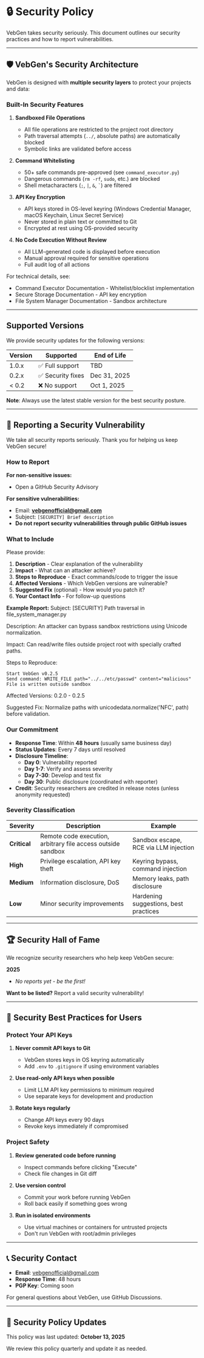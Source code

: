 # 🔒 Security Policy

VebGen takes security seriously. This document outlines our security practices and how to report vulnerabilities.

---

## 🛡️ VebGen's Security Architecture

VebGen is designed with **multiple security layers** to protect your projects and data:

### Built-In Security Features

1. **Sandboxed File Operations**
   - All file operations are restricted to the project root directory
   - Path traversal attempts (`../`, absolute paths) are automatically blocked
   - Symbolic links are validated before access

2. **Command Whitelisting**
   - 50+ safe commands pre-approved (see `command_executor.py`)
   - Dangerous commands (`rm -rf`, `sudo`, etc.) are blocked
   - Shell metacharacters (`;`, `|`, `&`, `` ` ``) are filtered

3. **API Key Encryption**
   - API keys stored in OS-level keyring (Windows Credential Manager, macOS Keychain, Linux Secret Service)
   - Never stored in plain text or committed to Git
   - Encrypted at rest using OS-provided security

4. **No Code Execution Without Review**
   - All LLM-generated code is displayed before execution
   - Manual approval required for sensitive operations
   - Full audit log of all actions

For technical details, see:
- Command Executor Documentation - Whitelist/blocklist implementation
- Secure Storage Documentation - API key encryption
- File System Manager Documentation - Sandbox architecture

---

## Supported Versions

We provide security updates for the following versions:

| Version | Supported          | End of Life  |
| ------- | ------------------ | ------------ |
| 1.0.x   | ✅ Full support    | TBD          |
| 0.2.x   | ✅ Security fixes  | Dec 31, 2025 |
| &lt; 0.2   | ❌ No support      | Oct 1, 2025  |

**Note**: Always use the latest stable version for the best security posture.

---

## 🚨 Reporting a Security Vulnerability

We take all security reports seriously. Thank you for helping us keep VebGen secure!

### How to Report

**For non-sensitive issues:**
- Open a GitHub Security Advisory

**For sensitive vulnerabilities:**
- Email: **vebgenofficial@gmail.com**
- Subject: `[SECURITY] Brief description`
- **Do not report security vulnerabilities through public GitHub issues**

### What to Include

Please provide:
1. **Description** - Clear explanation of the vulnerability
2. **Impact** - What can an attacker achieve?
3. **Steps to Reproduce** - Exact commands/code to trigger the issue
4. **Affected Versions** - Which VebGen versions are vulnerable?
5. **Suggested Fix** (optional) - How would you patch it?
6. **Your Contact Info** - For follow-up questions

**Example Report:**
Subject: [SECURITY] Path traversal in file_system_manager.py

Description: An attacker can bypass sandbox restrictions using Unicode normalization.

Impact: Can read/write files outside project root with specially crafted paths.

Steps to Reproduce:
```text
Start VebGen v0.2.5
Send command: WRITE_FILE path="../../etc/passwd" content="malicious"
File is written outside sandbox
```
Affected Versions: 0.2.0 - 0.2.5

Suggested Fix: Normalize paths with unicodedata.normalize('NFC', path) before validation.

### Our Commitment

- **Response Time**: Within **48 hours** (usually same business day)
- **Status Updates**: Every 7 days until resolved
- **Disclosure Timeline**:
  - **Day 0**: Vulnerability reported
  - **Day 1-7**: Verify and assess severity
  - **Day 7-30**: Develop and test fix
  - **Day 30**: Public disclosure (coordinated with reporter)
- **Credit**: Security researchers are credited in release notes (unless anonymity requested)

### Severity Classification

| Severity | Description | Example |
|----------|-------------|---------|
| **Critical** | Remote code execution, arbitrary file access outside sandbox | Sandbox escape, RCE via LLM injection |
| **High** | Privilege escalation, API key theft | Keyring bypass, command injection |
| **Medium** | Information disclosure, DoS | Memory leaks, path disclosure |
| **Low** | Minor security improvements | Hardening suggestions, best practices |

---

## 🏆 Security Hall of Fame

We recognize security researchers who help keep VebGen secure:

**2025**
- *No reports yet - be the first!*

**Want to be listed?** Report a valid security vulnerability!

---

## 🔐 Security Best Practices for Users

### Protect Your API Keys

1. **Never commit API keys to Git**
   - VebGen stores keys in OS keyring automatically
   - Add `.env` to `.gitignore` if using environment variables

2. **Use read-only API keys when possible**
   - Limit LLM API key permissions to minimum required
   - Use separate keys for development and production

3. **Rotate keys regularly**
   - Change API keys every 90 days
   - Revoke keys immediately if compromised

### Project Safety

1. **Review generated code before running**
   - Inspect commands before clicking "Execute"
   - Check file changes in Git diff

2. **Use version control**
   - Commit your work before running VebGen
   - Roll back easily if something goes wrong

3. **Run in isolated environments**
   - Use virtual machines or containers for untrusted projects
   - Don't run VebGen with root/admin privileges

---

## 📞 Security Contact

- **Email**: vebgenofficial@gmail.com
- **Response Time**: 48 hours
- **PGP Key**: Coming soon

For general questions about VebGen, use GitHub Discussions.

---

## 📜 Security Policy Updates

This policy was last updated: **October 13, 2025**

We review this policy quarterly and update it as needed.
